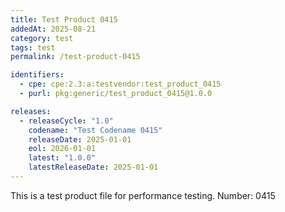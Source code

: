```yaml
---
title: Test Product 0415
addedAt: 2025-08-21
category: test
tags: test
permalink: /test-product-0415

identifiers:
  - cpe: cpe:2.3:a:testvendor:test_product_0415
  - purl: pkg:generic/test_product_0415@1.0.0

releases:
  - releaseCycle: "1.0"
    codename: "Test Codename 0415"
    releaseDate: 2025-01-01
    eol: 2026-01-01
    latest: "1.0.0"
    latestReleaseDate: 2025-01-01
---
```


This is a test product file for performance testing. Number: 0415
